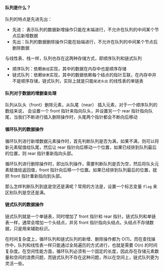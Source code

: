 #### 队列是什么？
队列的特点是先进先出：
* 先进： 表示队列的数据新增操作只能在末端进行，不允许在队列的中间某个节点后新增数据
* 先出：队列的数据删除操作只能在始端进行，不允许在队列的中间某个节点后删除数据

与线性表、栈一样，队列也存在这两种存储方式，即顺序队列和链式队列
* 顺序队列：依赖`数组`实现，其中的数据在内存中也是顺序存储
* 链式队列：依赖`链表`实现，其中的数据依赖每个结点的指针互联，在内存中并不是顺序存储，链式队列，实际上就是只能`尾进头出` 的线性表的单链表

#### 队列对于数据的增删查处理
队列从队头（front）删除元素，从队尾（near） 插入元素，对于一个顺序队列的数组来说， 会设置一个 front 指针来指向队头，并设置另一个 rear 指针指向队尾，当我们不断进行插入删除操作时，头尾两个指针都会不断向后移动

#### 循环队列的数据操作
循环队列进行新增数据元素操作时，首先判断队列是否为满，如果不满，则可以将新元素赋值给队尾，然后让 rear 指针向后移动一个位置，如果已经排到队列最后的位置，则 rear 指针重新指向头部。

循环队列进行删除操作时，即出队列操作，需要判断队列是否为空，然后将队头元素赋值给返回值，front 指针向后移一个位置。如果已经排到队列最后的位置，就把 front 指针重新指向到头部。

那么怎样判断队列到底是空还是满呢？常用的方法是，设置一个标志变量 `flag` 来区别队列是空还是满。

#### 链式队列的数据操作
链式队列就是一个单链表，同时增加了 front 指针和 rear 指针。链式队列和单链表一样，通常会增加一个头结点，并另 front 指针指向头结点。头结点不存储数据，只是用来辅助标识。

在时间复杂度上，循环队列和链式队列的新增、删除操作都为 O(1)。而在查找操作中，队列和线性表一样只能通过全局遍历的方式进行，也就是需要 O(n) 的时间复杂度。在空间性能方面，循环队列必须有一个固定的长度，因此存在存储元素数量和空间的浪费问题，而链式队列不存在这种问题，所以在空间上，链式队列更为灵活一些。